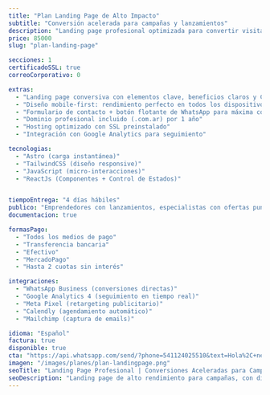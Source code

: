 ```yaml
---
title: "Plan Landing Page de Alto Impacto"
subtitle: "Conversión acelerada para campañas y lanzamientos"
description: "Landing page profesional optimizada para convertir visitantes en clientes, lista en tiempo récord para tus campañas de marketing."
price: 85000
slug: "plan-landing-page"

secciones: 1
certificadoSSL: true
correoCorporativo: 0

extras:
  - "Landing page conversiva con elementos clave, beneficios claros y CTA estratégico"
  - "Diseño mobile-first: rendimiento perfecto en todos los dispositivos"
  - "Formulario de contacto + botón flotante de WhatsApp para máxima conversión"
  - "Dominio profesional incluido (.com.ar) por 1 año"
  - "Hosting optimizado con SSL preinstalado"
  - "Integración con Google Analytics para seguimiento"

tecnologias:
  - "Astro (carga instantánea)"
  - "TailwindCSS (diseño responsive)"
  - "JavaScript (micro-interacciones)"
  - "ReactJs (Componentes + Control de Estados)"


tiempoEntrega: "4 días hábiles"
publico: "Emprendedores con lanzamientos, especialistas con ofertas puntuales, negocios con campañas temporales y profesionales que necesitan resultados rápidos"
documentacion: true

formasPago:
  - "Todos los medios de pago"
  - "Transferencia bancaria"
  - "Efectivo"
  - "MercadoPago"
  - "Hasta 2 cuotas sin interés"

integraciones:
  - "WhatsApp Business (conversiones directas)"
  - "Google Analytics 4 (seguimiento en tiempo real)"
  - "Meta Pixel (retargeting publicitario)"
  - "Calendly (agendamiento automático)"
  - "Mailchimp (captura de emails)"

idioma: "Español"
factura: true
disponible: true
cta: "https://api.whatsapp.com/send/?phone=541124025510&text=Hola%2C+necesito+una+landing+page+para+mi+campaña&type=phone_number&app_absent=0"
imagen: "/images/planes/plan-landingpage.png"
seoTitle: "Landing Page Profesional | Conversiones Aceleradas para Campañas - Pixelar Studio"
seoDescription: "Landing page de alto rendimiento para campañas, con diseño conversivo, carga ultrarrápida e integraciones para marketing digital. Lista en 72 horas."
---
```

